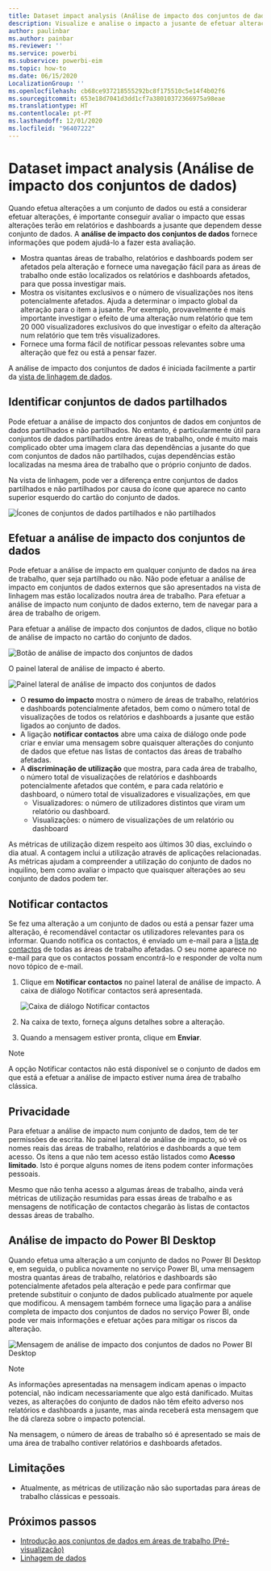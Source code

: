 ```yaml
---
title: Dataset impact analysis (Análise de impacto dos conjuntos de dados)
description: Visualize e analise o impacto a jusante de efetuar alterações nos conjuntos de dados.
author: paulinbar
ms.author: painbar
ms.reviewer: ''
ms.service: powerbi
ms.subservice: powerbi-eim
ms.topic: how-to
ms.date: 06/15/2020
LocalizationGroup: ''
ms.openlocfilehash: cb68ce937218555292bc8f175510c5e14f4b02f6
ms.sourcegitcommit: 653e18d7041d3dd1cf7a38010372366975a98eae
ms.translationtype: HT
ms.contentlocale: pt-PT
ms.lasthandoff: 12/01/2020
ms.locfileid: "96407222"
---
```

# <a name="dataset-impact-analysis"></a>Dataset impact analysis (Análise de impacto dos conjuntos de dados)

Quando efetua alterações a um conjunto de dados ou está a considerar efetuar alterações, é importante conseguir avaliar o impacto que essas alterações terão em relatórios e dashboards a jusante que dependem desse conjunto de dados. A **análise de impacto dos conjuntos de dados** fornece informações que podem ajudá-lo a fazer esta avaliação.
* Mostra quantas áreas de trabalho, relatórios e dashboards podem ser afetados pela alteração e fornece uma navegação fácil para as áreas de trabalho onde estão localizados os relatórios e dashboards afetados, para que possa investigar mais.
* Mostra os visitantes exclusivos e o número de visualizações nos itens potencialmente afetados. Ajuda a determinar o impacto global da alteração para o item a jusante. Por exemplo, provavelmente é mais importante investigar o efeito de uma alteração num relatório que tem 20 000 visualizadores exclusivos do que investigar o efeito da alteração num relatório que tem três visualizadores.
* Fornece uma forma fácil de notificar pessoas relevantes sobre uma alteração que fez ou está a pensar fazer.

A análise de impacto dos conjuntos de dados é iniciada facilmente a partir da [vista de linhagem de dados](service-data-lineage.md).

## <a name="identifying-shared-datasets"></a>Identificar conjuntos de dados partilhados

Pode efetuar a análise de impacto dos conjuntos de dados em conjuntos de dados partilhados e não partilhados. No entanto, é particularmente útil para conjuntos de dados partilhados entre áreas de trabalho, onde é muito mais complicado obter uma imagem clara das dependências a jusante do que com conjuntos de dados não partilhados, cujas dependências estão localizadas na mesma área de trabalho que o próprio conjunto de dados.

Na vista de linhagem, pode ver a diferença entre conjuntos de dados partilhados e não partilhados por causa do ícone que aparece no canto superior esquerdo do cartão do conjunto de dados.

![Ícones de conjuntos de dados partilhados e não partilhados](media/service-dataset-impact-analysis/shared-unshared-icon.png)

## <a name="perform-dataset-impact-analysis"></a>Efetuar a análise de impacto dos conjuntos de dados

Pode efetuar a análise de impacto em qualquer conjunto de dados na área de trabalho, quer seja partilhado ou não. Não pode efetuar a análise de impacto em conjuntos de dados externos que são apresentados na vista de linhagem mas estão localizados noutra área de trabalho. Para efetuar a análise de impacto num conjunto de dados externo, tem de navegar para a área de trabalho de origem.

Para efetuar a análise de impacto dos conjuntos de dados, clique no botão de análise de impacto no cartão do conjunto de dados.

![Botão de análise de impacto dos conjuntos de dados](media/service-dataset-impact-analysis/open-analysis-pane-button.png)

O painel lateral de análise de impacto é aberto.

![Painel lateral de análise de impacto dos conjuntos de dados](media/service-dataset-impact-analysis/service-impact-analysis-pane.png)

* O **resumo do impacto** mostra o número de áreas de trabalho, relatórios e dashboards potencialmente afetados, bem como o número total de visualizações de todos os relatórios e dashboards a jusante que estão ligados ao conjunto de dados.
* A ligação **notificar contactos** abre uma caixa de diálogo onde pode criar e enviar uma mensagem sobre quaisquer alterações do conjunto de dados que efetue nas listas de contactos das áreas de trabalho afetadas. 
* A **discriminação de utilização** que mostra, para cada área de trabalho, o número total de visualizações de relatórios e dashboards potencialmente afetados que contém, e para cada relatório e dashboard, o número total de visualizadores e visualizações, em que
   * Visualizadores: o número de utilizadores distintos que viram um relatório ou dashboard.
   * Visualizações: o número de visualizações de um relatório ou dashboard

As métricas de utilização dizem respeito aos últimos 30 dias, excluindo o dia atual. A contagem inclui a utilização através de aplicações relacionadas. As métricas ajudam a compreender a utilização do conjunto de dados no inquilino, bem como avaliar o impacto que quaisquer alterações ao seu conjunto de dados podem ter.

## <a name="notify-contacts"></a>Notificar contactos

Se fez uma alteração a um conjunto de dados ou está a pensar fazer uma alteração, é recomendável contactar os utilizadores relevantes para os informar. Quando notifica os contactos, é enviado um e-mail para a [lista de contactos](../collaborate-share/service-create-the-new-workspaces.md#create-a-contact-list) de todas as áreas de trabalho afetadas. O seu nome aparece no e-mail para que os contactos possam encontrá-lo e responder de volta num novo tópico de e-mail. 

1. Clique em **Notificar contactos** no painel lateral de análise de impacto. A caixa de diálogo Notificar contactos será apresentada.

   ![Caixa de diálogo Notificar contactos](media/service-dataset-impact-analysis/notify-contacts-dialog.png)

1. Na caixa de texto, forneça alguns detalhes sobre a alteração.
1. Quando a mensagem estiver pronta, clique em **Enviar**.

> [!NOTE]
> A opção Notificar contactos não está disponível se o conjunto de dados em que está a efetuar a análise de impacto estiver numa área de trabalho clássica.

## <a name="privacy"></a>Privacidade

Para efetuar a análise de impacto num conjunto de dados, tem de ter permissões de escrita. No painel lateral de análise de impacto, só vê os nomes reais das áreas de trabalho, relatórios e dashboards a que tem acesso. Os itens a que não tem acesso estão listados como **Acesso limitado**. Isto é porque alguns nomes de itens podem conter informações pessoais.

Mesmo que não tenha acesso a algumas áreas de trabalho, ainda verá métricas de utilização resumidas para essas áreas de trabalho e as mensagens de notificação de contactos chegarão às listas de contactos dessas áreas de trabalho.

## <a name="impact-analysis-from-power-bi-desktop"></a>Análise de impacto do Power BI Desktop

Quando efetua uma alteração a um conjunto de dados no Power BI Desktop e, em seguida, o publica novamente no serviço Power BI, uma mensagem mostra quantas áreas de trabalho, relatórios e dashboards são potencialmente afetados pela alteração e pede para confirmar que pretende substituir o conjunto de dados publicado atualmente por aquele que modificou. A mensagem também fornece uma ligação para a análise completa de impacto dos conjuntos de dados no serviço Power BI, onde pode ver mais informações e efetuar ações para mitigar os riscos da alteração.

![Mensagem de análise de impacto dos conjuntos de dados no Power BI Desktop](media/service-dataset-impact-analysis/service-dataset-impact-analysis-desktop-warning.png)

> [!NOTE]
> As informações apresentadas na mensagem indicam apenas o impacto potencial, não indicam necessariamente que algo está danificado. Muitas vezes, as alterações do conjunto de dados não têm efeito adverso nos relatórios e dashboards a jusante, mas ainda receberá esta mensagem que lhe dá clareza sobre o impacto potencial.
>
>Na mensagem, o número de áreas de trabalho só é apresentado se mais de uma área de trabalho contiver relatórios e dashboards afetados.

## <a name="limitations"></a>Limitações

* Atualmente, as métricas de utilização não são suportadas para áreas de trabalho clássicas e pessoais.

## <a name="next-steps"></a>Próximos passos

* [Introdução aos conjuntos de dados em áreas de trabalho (Pré-visualização)](../connect-data/service-datasets-across-workspaces.md)
* [Linhagem de dados](service-data-lineage.md)

